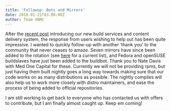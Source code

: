 ```yaml
---
title: 'Followup: Bots and Mirrors'
date: 2010-01-21T03:00:00Z
author: Team XBMC
---
```

After the [recent post](/article/xbmc-growing-gains-cool-new-services) introducing our new build services and content delivery system, the response from users wishing to help out has been quite impressive. I wanted to quickly follow-up with another ‘thank you’ to the community that never ceases to amaze. Seven mirrors have since been added to the rotation (see [here](http://mirrors.xbmc.org/list.html) for a current list), and Fedora and openSUSE buildslaves have just been added to the buildbot. Thank you to Nate Davis with Med One Capital for these. Currently we will not be providing rpms, but just having them built nightly goes a long way towards making sure that our code works on as many distributions as possible. The nightly compiles will also help us to work more closely with distro maintainers, and ease the process of being added to official repositories.

 I am still working to get back to everyone who has contacted us with offers to contribute, but I am finally almost caught up. Keep em coming!

 